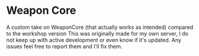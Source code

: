 # Weapon Core
A custom take on WeaponCore (that actually works as intended) compared to the workshop version
This was originally made for my own server, I do not keep up with active development or even know if it's updated.
Any issues feel free to report them and I'll fix them.
